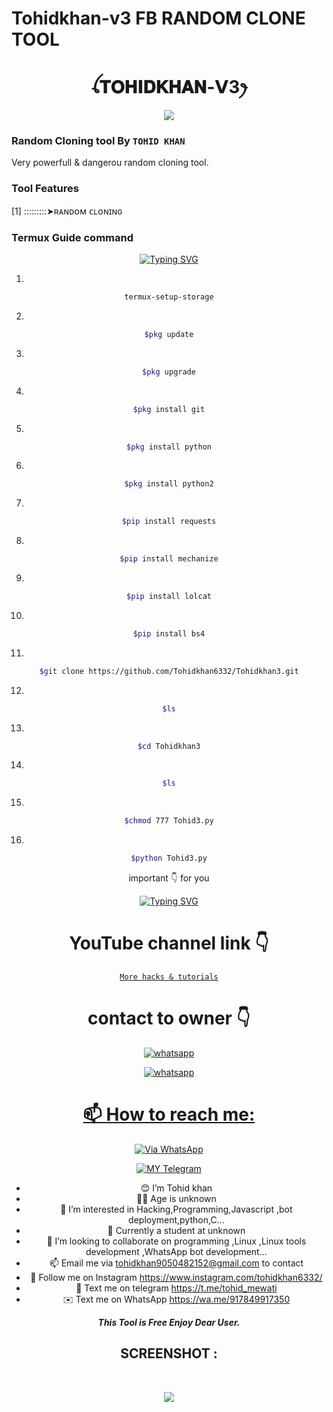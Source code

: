# Tohidkhan-v3 FB  RANDOM CLONE TOOL

<h1 align="center">ꪶ𝐓𝐎𝐇𝐈𝐃𝐊𝐇𝐀𝐍-𝗩3ꫂ<br></h1>
<p align="center">
<img src="https://telegra.ph/file/042cd0b6121a7923fd5d2.jpg" />
</p>


### Random Cloning tool By `TOHID KHAN`
Very powerfull & dangerou random cloning tool. 

### Tool Features

[1] :::::::::➤ʀᴀɴᴅᴏᴍ ᴄʟᴏɴɪɴɢ


  ### Termux Guide command 

  <div align="center">
<a href="https://www.instagram.com/tohidkhan6332/"><img src="https://readme-typing-svg.demolab.com?font=Ribeye&size=50&pause=1000&color=G0B1&center=true&width=910&height=100&lines=TERMUX+GUIDE+COMMAND;PROGRAM+By+Mr-Tohid" alt="Typing SVG" /></a>

1.
 ```bash
termux-setup-storage
```
 2.
 ```bash
$pkg update
```
3.
 ```bash
$pkg upgrade
```
4.
 ```bash
$pkg install git
```
5.
 ```bash
$pkg install python
```
6.
 ```bash
$pkg install python2
```
7.
 ```bash
$pip install requests
```
8.
 ```bash
$pip install mechanize
```
9.
 ```bash
$pip install lolcat
```
10.
 ```bash
$pip install bs4
```
11.
 ```bash
$git clone https://github.com/Tohidkhan6332/Tohidkhan3.git
```
12.
 ```bash
$ls
```
13.
 ```bash
$cd Tohidkhan3
```
14.
 ```bash
$ls
```
15.
 ```bash
$chmod 777 Tohid3.py
```
16.
 ```bash
$python Tohid3.py
```


important 👇 for you

<div align="center">
<a href="https://www.instagram.com/tohidkhan6332/"><img src="https://readme-typing-svg.demolab.com?font=Ribeye&size=50&pause=1000&color=G0B1&center=true&width=910&height=100&lines=Don't+Forget+To+Subscribe;my+YouTube+Channel;PROGRAM+By+TOHID-KHAN" alt="Typing SVG" /></a>
  
# YouTube channel link 👇 
   [`More hacks & tutorials`](https://youtube.com/@tohidkhan_6332?si=wS3wGa4e3xZBS9IK)

# contact to owner 👇    
<a aria-label="Join our chats" href="https://wa.me/917849917350?text=Hi!! `Tohid khan` Sir, I need Your Help" target="_blank">
    <img alt="whatsapp" src="https://img.shields.io/badge/Owner%20Whatsapp-25D366?style=for-the-badge&logo=whatsapp&logoColor=white" />
</p>
<a aria-label="Join our chats" href="(https://chat.whatsapp.com/FPQYQkbqzqw8XOGdDWoxwu)" target="_blank">
    <img alt="whatsapp" src="[https://img.shields.io/badge/WhatsApp%20Channel-25D366?style=for-the-badge&logo=whatsapp&logoColor=white](https://chat.whatsapp.com/FPQYQkbqzqw8XOGdDWoxwu)" />
</p>







# 📫 How to reach me:

[![Via WhatsApp](https://img.shields.io/badge/WhatsApp-25D366?style=for-the-badge&logo=whatsapp&logoColor=white)](https://wa.me/917849917350)

[![MY Telegram](https://img.shields.io/badge/telegram-1b77FF.svg?style=for-the-badge&logo=telegram)](https://t.me/tohid_mewati) 




- 😊 I’m Tohid khan
- 👦🏻 Age is unknown
- 👀 I’m interested in Hacking,Programming,Javascript ,bot deployment,python,C...
- 🌱 Currently a student at unknown
- 💞️ I’m looking to collaborate on programming ,Linux ,Linux tools development ,WhatsApp bot development...
- 📫 Email me via tohidkhan9050482152@gmail.com to contact
- 🤩 Follow me on Instagram https://www.instagram.com/tohidkhan6332/
- 💬 Text me on telegram https://t.me/tohid_mewati
- ✉️ Text me on WhatsApp https://wa.me/917849917350


___This Tool is Free Enjoy Dear User.___</br>

## SCREENSHOT :
<br>
<p align="center">
<img src="__scr__/tohid3.jpg"/>
</p>



